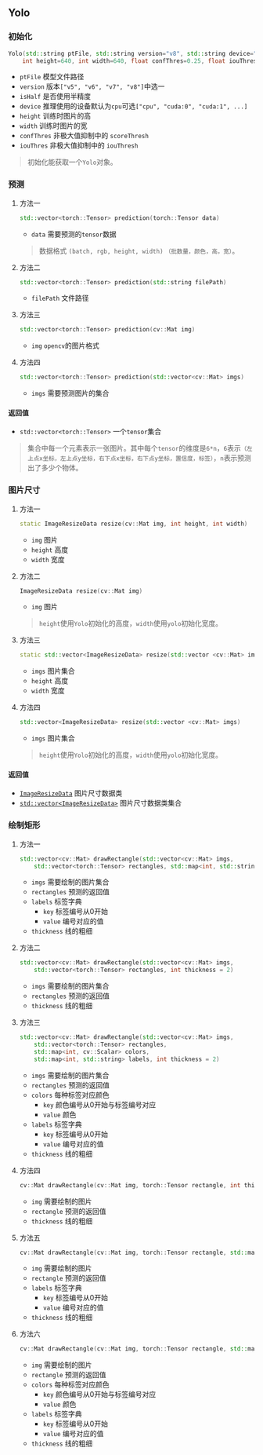 ## Yolo

### 初始化

```cpp
Yolo(std::string ptFile, std::string version="v8", std::string device="cpu", bool isHalf=false, 
    int height=640, int width=640, float confThres=0.25, float iouThres=0.45)
```

* `ptFile` 模型文件路径
* `version` 版本`["v5", "v6", "v7", "v8"]`中选一
* `isHalf` 是否使用半精度
* `device` 推理使用的设备默认为`cpu`可选`["cpu", "cuda:0", "cuda:1", ...]`
* `height` 训练时图片的高
* `width` 训练时图片的宽
* `confThres` 非极大值抑制中的 `scoreThresh`
* `iouThres` 非极大值抑制中的 `iouThresh`

> 初始化能获取一个`Yolo`对象。

### 预测

1. 方法一

    ```cpp
    std::vector<torch::Tensor> prediction(torch::Tensor data)
    ```

   * `data` 需要预测的`tensor`数据

    > 数据格式 `(batch, rgb, height, width)` `（批数量，颜色，高，宽）`。

2. 方法二

    ```cpp
    std::vector<torch::Tensor> prediction(std::string filePath)
    ```

   * `filePath` 文件路径

3. 方法三

    ```cpp
    std::vector<torch::Tensor> prediction(cv::Mat img)
    ```

   * `img` `opencv`的图片格式

4. 方法四

    ```cpp
    std::vector<torch::Tensor> prediction(std::vector<cv::Mat> imgs)
    ```

   * `imgs` 需要预测图片的集合

#### 返回值

* `std::vector<torch::Tensor>` 一个`tensor`集合

> 集合中每一个元素表示一张图片。其中每个`tensor`的维度是`6*n`，`6`表示`（左上点x坐标，左上点y坐标，右下点x坐标，右下点y坐标，置信度，标签）`，`n`表示预测出了多少个物体。

### 图片尺寸

1. 方法一

    ```cpp
    static ImageResizeData resize(cv::Mat img, int height, int width)
    ```

    * `img` 图片
    * `height` 高度
    * `width` 宽度

2. 方法二

    ```cpp
    ImageResizeData resize(cv::Mat img)
    ```

    * `img` 图片

    > `height`使用`Yolo`初始化的高度，`width`使用`yolo`初始化宽度。

3. 方法三

    ```cpp
    static std::vector<ImageResizeData> resize(std::vector <cv::Mat> imgs, int height, int width)
    ```

    * `imgs` 图片集合
    * `height` 高度
    * `width` 宽度

4. 方法四

    ```cpp
    std::vector<ImageResizeData> resize(std::vector <cv::Mat> imgs)
    ```

    * `imgs` 图片集合

    > `height`使用`Yolo`初始化的高度，`width`使用`yolo`初始化宽度。

#### 返回值

* [`ImageResizeData`](#imageresizedata) 图片尺寸数据类
* [`std::vector<ImageResizeData>`](#imageresizedata) 图片尺寸数据类集合

### 绘制矩形

1. 方法一

    ```cpp
    std::vector<cv::Mat> drawRectangle(std::vector<cv::Mat> imgs,
        std::vector<torch::Tensor> rectangles, std::map<int, std::string> labels, int thickness = 2)
    ```

    * `imgs` 需要绘制的图片集合
    * `rectangles` 预测的返回值
    * `labels` 标签字典
        * `key` 标签编号从0开始
        * `value` 编号对应的值
    * `thickness` 线的粗细

2. 方法二

    ```cpp
    std::vector<cv::Mat> drawRectangle(std::vector<cv::Mat> imgs,
        std::vector<torch::Tensor> rectangles, int thickness = 2)
    ```

    * `imgs` 需要绘制的图片集合
    * `rectangles` 预测的返回值
    * `thickness` 线的粗细

3. 方法三

    ```cpp
    std::vector<cv::Mat> drawRectangle(std::vector<cv::Mat> imgs, 
        std::vector<torch::Tensor> rectangles, 
        std::map<int, cv::Scalar> colors, 
        std::map<int, std::string> labels, int thickness = 2)
    ```

    * `imgs` 需要绘制的图片集合
    * `rectangles` 预测的返回值
    * `colors` 每种标签对应颜色
        * `key` 颜色编号从0开始与标签编号对应
        * `value` 颜色
    * `labels` 标签字典
        * `key` 标签编号从0开始
        * `value` 编号对应的值
    * `thickness` 线的粗细

4. 方法四

    ```cpp
    cv::Mat drawRectangle(cv::Mat img, torch::Tensor rectangle, int thickness = 2)
    ```

    * `img` 需要绘制的图片
    * `rectangle` 预测的返回值
    * `thickness` 线的粗细

5. 方法五

    ```cpp
    cv::Mat drawRectangle(cv::Mat img, torch::Tensor rectangle, std::map<int, std::string> labels, int thickness = 2)
    ```

    * `img` 需要绘制的图片
    * `rectangle` 预测的返回值
    * `labels` 标签字典
        * `key` 标签编号从0开始
        * `value` 编号对应的值
    * `thickness` 线的粗细

6. 方法六

    ```cpp
    cv::Mat drawRectangle(cv::Mat img, torch::Tensor rectangle, std::map<int, cv::Scalar> colors, std::map<int, std::string> labels, int thickness = 2)
    ```

    * `img` 需要绘制的图片
    * `rectangle` 预测的返回值
    * `colors` 每种标签对应颜色
        * `key` 颜色编号从0开始与标签编号对应
        * `value` 颜色
    * `labels` 标签字典
        * `key` 标签编号从0开始
        * `value` 编号对应的值
    * `thickness` 线的粗细
